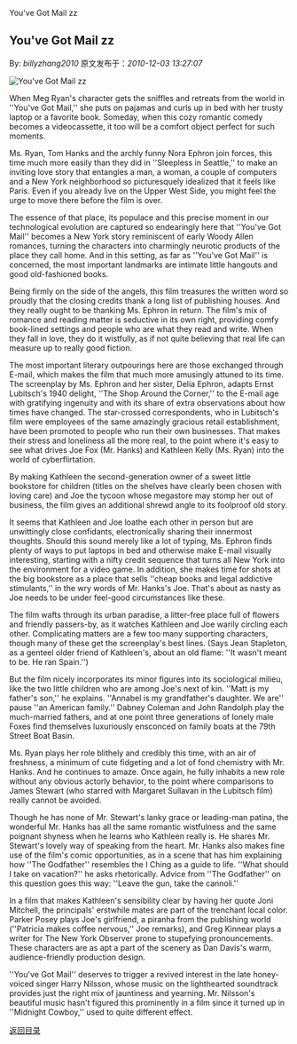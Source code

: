 You&#039;ve Got Mail zz
## You&#039;ve Got Mail zz

By: *billyzhang2010* 原文发布于：*2010-12-03 13:27:07*

![You&#039;ve&nbsp;<wbr>Got&nbsp;<wbr>Mail&nbsp;<wbr>zz](http&#58;//hiphotos.baidu.com/willsteed/pic/item/bded81fde516a43c09244db5.jpg)

When Meg Ryan's character gets the sniffles and retreats from
the world in ''You've Got Mail,'' she puts on pajamas and curls up
in bed with her trusty laptop or a favorite book. Someday, when
this cozy romantic comedy becomes a videocassette, it too will be a
comfort object perfect for such moments.

Ms. Ryan, Tom Hanks and the archly funny Nora Ephron join
forces, this time much more easily than they did in ''Sleepless in
Seattle,'' to make an inviting love story that entangles a man, a
woman, a couple of computers and a New York neighborhood so
picturesquely idealized that it feels like Paris. Even if you
already live on the Upper West Side, you might feel the urge to
move there before the film is over.

The essence of that place, its populace and this precise moment
in our technological evolution are captured so endearingly here
that ''You've Got Mail'' becomes a New York story reminiscent of
early Woody Allen romances, turning the characters into charmingly
neurotic products of the place they call home. And in this setting,
as far as ''You've Got Mail'' is concerned, the most important
landmarks are intimate little hangouts and good old-fashioned
books.

Being firmly on the side of the angels, this film treasures the
written word so proudly that the closing credits thank a long list
of publishing houses. And they really ought to be thanking Ms.
Ephron in return. The film's mix of romance and reading matter is
seductive in its own right, providing comfy book-lined settings and
people who are what they read and write. When they fall in love,
they do it wistfully, as if not quite believing that real life can
measure up to really good fiction.

The most important literary outpourings here are those exchanged
through E-mail, which makes the film that much more amusingly
attuned to its time. The screenplay by Ms. Ephron and her sister,
Delia Ephron, adapts Ernst Lubitsch's 1940 delight, ''The Shop
Around the Corner,'' to the E-mail age with gratifying ingenuity
and with its share of extra observations about how times have
changed. The star-crossed correspondents, who in Lubitsch's film
were employees of the same amazingly gracious retail establishment,
have been promoted to people who run their own businesses. That
makes their stress and loneliness all the more real, to the point
where it's easy to see what drives Joe Fox (Mr. Hanks) and Kathleen
Kelly (Ms. Ryan) into the world of cyberflirtation.

By making Kathleen the second-generation owner of a sweet little
bookstore for children (titles on the shelves have clearly been
chosen with loving care) and Joe the tycoon whose megastore may
stomp her out of business, the film gives an additional shrewd
angle to its foolproof old story.

It seems that Kathleen and Joe loathe each other in person but
are unwittingly close confidants, electronically sharing their
innermost thoughts. Should this sound merely like a lot of typing,
Ms. Ephron finds plenty of ways to put laptops in bed and otherwise
make E-mail visually interesting, starting with a nifty credit
sequence that turns all New York into the environment for a video
game. In addition, she makes time for shots at the big bookstore as
a place that sells ''cheap books and legal addictive stimulants,''
in the wry words of Mr. Hanks's Joe. That's about as nasty as Joe
needs to be under feel-good circumstances like these.

The film wafts through its urban paradise, a litter-free place
full of flowers and friendly passers-by, as it watches Kathleen and
Joe warily circling each other. Complicating matters are a few too
many supporting characters, though many of these get the
screenplay's best lines. (Says Jean Stapleton, as a genteel older
friend of Kathleen's, about an old flame&#58; ''It
wasn't meant to be. He ran Spain.'')

But the film nicely incorporates its minor figures into its
sociological milieu, like the two little children who are among
Joe's next of kin. ''Matt is my father's son,'' he explains.
''Annabel is my grandfather's daughter. We are'' pause ''an
American family.'' Dabney Coleman and John Randolph play the
much-married fathers, and at one point three generations of lonely
male Foxes find themselves luxuriously ensconced on family boats at
the 79th Street Boat Basin.

Ms. Ryan plays her role blithely and credibly this time, with an
air of freshness, a minimum of cute fidgeting and a lot of fond
chemistry with Mr. Hanks. And he continues to amaze. Once again, he
fully inhabits a new role without any obvious actorly behavior, to
the point where comparisons to James Stewart (who starred with
Margaret Sullavan in the Lubitsch film) really cannot be
avoided.

Though he has none of Mr. Stewart's lanky grace or leading-man
patina, the wonderful Mr. Hanks has all the same romantic
wistfulness and the same poignant shyness when he learns who
Kathleen really is. He shares Mr. Stewart's lovely way of speaking
from the heart. Mr. Hanks also makes fine use of the film's comic
opportunities, as in a scene that has him explaining how ''The
Godfather'' resembles the I Ching as a guide to life. ''What should
I take on vacation?'' he asks rhetorically. Advice from ''The
Godfather'' on this question goes this way&#58; ''Leave
the gun, take the cannoli.''

In a film that makes Kathleen's sensibility clear by having her
quote Joni Mitchell, the principals' erstwhile mates are part of
the trenchant local color. Parker Posey plays Joe's girlfriend, a
piranha from the publishing world (''Patricia makes coffee
nervous,'' Joe remarks), and Greg Kinnear plays a writer for The
New York Observer prone to stupefying pronouncements. These
characters are as apt a part of the scenery as Dan Davis's warm,
audience-friendly production design.

''You've Got Mail'' deserves to trigger a revived interest in
the late honey-voiced singer Harry Nilsson, whose music on the
lighthearted soundtrack provides just the right mix of jauntiness
and yearning. Mr. Nilsson's beautiful music hasn't figured this
prominently in a film since it turned up in ''Midnight Cowboy,''
used to quite different effect.

[返回目录](index.html)

